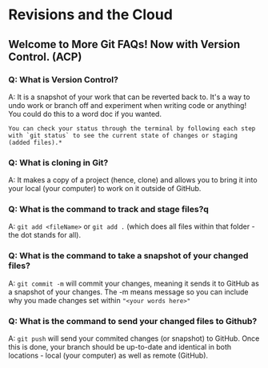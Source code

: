 # Revisions and the Cloud

## Welcome to More Git FAQs! Now with Version Control. (ACP)

### Q: What is Version Control?

A: It is a snapshot of your work that can be reverted back to. It's a way to undo work or branch off and experiment when writing code or anything! You could do this to a word doc if you wanted.

    You can check your status through the terminal by following each step with `git status` to see the current state of changes or staging (added files).*

### Q: What is cloning in Git?

A: It makes a copy of a project (hence, clone) and allows you to bring it into your local (your computer) to work on it outside of GitHub.

### Q: What is the command to track and stage files?q

A: `git add <fileName>` or `git add .` (which does all files within that folder - the dot stands for all).

### Q: What is the command to take a snapshot of your changed files?

A: `git commit -m` will commit your changes, meaning it sends it to GitHub as a snapshot of your changes. The -m means message so you can include why you made changes set within `"<your words here>"`

### Q: What is the command to send your changed files to Github?

A: `git push` will send your commited changes (or snapshot) to GitHub. Once this is done, your branch should be up-to-date and identical in both locations - local (your computer) as well as remote (GitHub).
